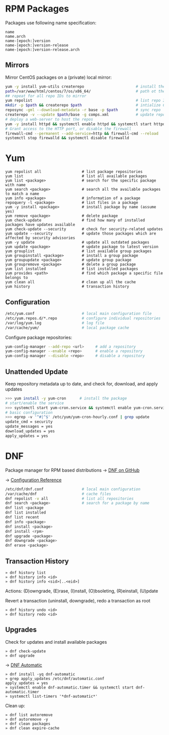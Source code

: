 # RPM Packages

Packages use following name specification:

    name
    name.arch
    name-[epoch:]version
    name-[epoch:]version-release
    name-[epoch:]version-release.arch

## Mirrors

Mirror CentOS packages on a (private) local mirror:

```bash
yum -y install yum-utils createrepo                       # install the tools
path=/var/www/html/centos/7/os/x86_64/                    # path ot the package repository
## repeat for all repo IDs to mirror
yum repolist                                              # list repo IDs
mkdir -p $path && createrepo $path                        # intialize CentOS base repo
reposync -gml --download-metadata -r base -p $path        # sync repo
createrepo -v --update $path/base -g comps.xml            # update repo after each sync
# deploy a web-server to host the repos
yum -y install httpd && systemctl enable httpd && systemctl start httpd
# Grant access to the HTTP port, or disable the firewall 
firewall-cmd --permanent --add-service=http && firewall-cmd --reload
systemctl stop firewalld && systemctl disable firewalld   
```

# Yum

```
yum repolist all                  # list package repositories
yum list                          # list all available packages
yum list <package>                # search for the specific package with name
yum search <package>              # search all the available packages to match a name
yum info <package>                # information of a package
repoquery -l <package>            # list files in a package
yum -y install <package>          # install package by name (assume yes)
yum remove <package>              # delete package
yum check-update                  # find how many of installed packages have updates available
yum check-update --security       # check for security-related updates
yum update --security             # update those packages which are affected by security advisories
yum -y update                     # update all outdated packages
yum update <package>              # update package to latest version
yum grouplist                     # list available group packages
yum groupinstall <package>        # install a group package
yum groupupdate <package>         # update group package
yum groupremove <package>         # delete a group package
yum list installed                # list installed packages
yum provides <path>               # find which package a specific file belongs to
yum clean all                     # clean up all the cache
yum history                       # transaction history
```

## Configuration

```bash
/etc/yum.conf                     # local main configuration file
/etc/yum.repos.d/*.repo           # configure individual repositories
/var/log/yum.log                  # log file
/var/cache/yum/                   # local package cache
```

Configure package repositories:

```bash
yum-config-manager --add-repo <url>     # add a repository
yum-config-manager --enable <repo>      # enable a repository
yum-config-manager --disable <repo>     # disable a repository
```

## Unattended Update

Keep repository metadata up to date, and check for, download, and apply updates

```bash
>>> yum install -y yum-cron      # install the package
# start/enable the service
>>> systemctl start yum-cron.service && systemctl enable yum-cron.service
# basic configuration
>>> egrep -v '^#|^$' /etc/yum/yum-cron-hourly.conf | grep update
update_cmd = security
update_messages = yes
download_updates = yes
apply_updates = yes
```

# DNF

Package manager for RPM based distributions → [DNF on GitHub](https://github.com/rpm-software-management/dnf)

→ [Configuration Reference](http://dnf.readthedocs.org/en/latest/conf_ref.html)

```bash
/etc/dnf/dnf.conf                 # local main configuration
/var/cache/dnf                    # cache files
dnf repolist -v all               # list all repositories
dnf search <package>              # search for a package by name
dnf list <package
dnf list installed
dnf list recent
dnf info <package>
dnf install <package>
dnf install <rpm> 
dnf upgrade <package> 
dnf downgrade <package>
dnf erase <package>
```

## Transaction History

    » dnf history list 
    » dnf history info <id>
    » dnf history info <sid>[..<eid>]

Actions: (D)owngrade, (E)rase, (I)nstall, (O)bsoleting, (R)einstall, (U)pdate

Revert a transaction (uninstall, downgrade), redo a transaction as root

    » dnf history undo <id>
    » dnf history redo <id>

## Upgrades

Check for updates and install available packages

    » dnf check-update
    » dnf upgrade

→ [DNF Automatic](http://dnf.readthedocs.org/en/latest/automatic.html)

    » dnf install -yq dnf-automatic
    » grep apply_updates /etc/dnf/automatic.conf
    apply_updates = yes
    » systemctl enable dnf-automatic.timer && systemctl start dnf-automatic.timer
    » systemctl list-timers '*dnf-automatic*'

Clean up:

    » dnf list autoremove
    » dnf autoremove -y
    » dnf clean packages
    » dnf clean expire-cache

